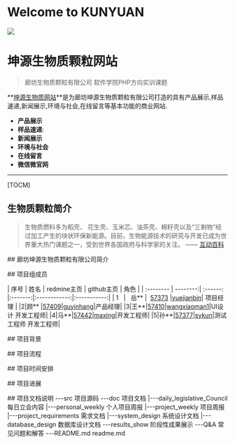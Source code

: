 Welcome to KUNYUAN
===================

![](https://github.com/yuejianbin/KUNYUAN/blob/master/images/logo.gif)

# <i class="icon-refresh"></i> 坤源生物质颗粒网站
>廊坊生物质颗粒有限公司 软件学院PHP方向实训课题

**[坤源生物质网站](www.lfkunyuan.com)**是为廊坊坤源生物质颗粒有限公司打造的具有产品展示,样品速递,新闻展示,环境与社会,在线留言等基本功能的商业网站.
 
- **产品展示**
- **样品速递**:
- **新闻展示**
- **环境与社会**
- **在线留言**
- **微信微官网**

-------------------

[TOCM]


## <i class="icon-refresh"></i> 生物质颗粒简介

>生物质燃料多为稻壳、 花生壳、玉米芯、油茶壳、棉籽壳以及“三剩物”经过加工产生的块状环保新能源。目前，生物能源技术的研究与开发已成为世界重大热门课题之一，受到世界各国政府与科学家的关注。    —— [互动百科](http://www.baike.com/wiki/%E7%94%9F%E7%89%A9%E8%B4%A8%E9%A2%97%E7%B2%92%E7%87%83%E6%96%99)

##<i class="icon-refresh"></i> 廊坊坤源生物质颗粒有限公司简介
>    
> 
> 
 






##<i class="icon-refresh"></i> 项目组成员

| 序号      |     姓名 |   redmine主页   | github主页 | 角色 |
| :-------- | --------:| :------: |:-------:|:------------:|:-----------:|
| 1    |   岳** |  [57373](http://www.hostedredmine.com/users/57373)  |[yuejianbin](https://github.com/yuejianbin)| 项目经理 |
|2|顾**	|[57409](http://www.hostedredmine.com/users/57409)|[guyinhang](https://github.com/guyinhang)|产品经理|
|3|王**|[57410](http://www.hostedredmine.com/users/57410)|[wangxiaoman1](https://github.com/wangxiaoman1)|UI设计 开发工程师|
|4|马**|[57442](http://www.hostedredmine.com/users/57442)|[maxing](https://github.com/maxing)|开发工程师|
|5|孙**|[57377](http://www.hostedredmine.com/users/57377)|[sykun](https://github.com/sykun)|测试工程师 开发工程师|

##<i class="icon-refresh"></i> 项目背景
> 
> 

##<i class="icon-refresh"></i> 项目流程

> 
> 


##<i class="icon-refresh"></i> 项目时间安排


> 
> 

##<i class="icon-refresh"></i> 项目进展

> 
>

##<i class="icon-refresh"></i> 项目文档说明
		---src  项目源码
		---doc  项目文档
		   |---daily_legislative_Council   每日立会内容
		   |---personal_weekly             个人项目周报
		   |---project_weekly              项目周报
		   |---project_requirements        需求文档
		   |---system_design               系统设计文档
		   |---database_design             数据库设计文档
		---results_show                    阶段性成果展示
		---Q&A                             常见问题和解答
		---README.md                       readme.md                  
		   
  

